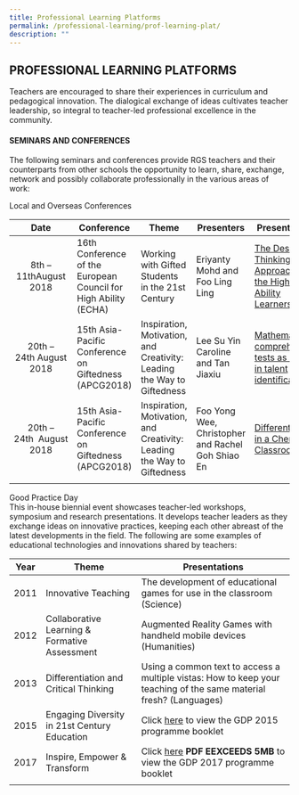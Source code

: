 ```yaml
---
title: Professional Learning Platforms
permalink: /professional-learning/prof-learning-plat/
description: ""
---
```

## PROFESSIONAL LEARNING PLATFORMS

Teachers are encouraged to share their experiences in curriculum and pedagogical innovation. The dialogical exchange of ideas cultivates teacher leadership, so integral to teacher-led professional excellence in the community.

#### SEMINARS AND CONFERENCES

The following seminars and conferences provide RGS teachers and their counterparts from other schools the opportunity to learn, share, exchange, network and possibly collaborate professionally in the various areas of work:

Local and Overseas Conferences

| **Date**  | **Conference**  | **Theme**  | **Presenters**  | **Presentations**  |
|:-:|---|---|---|---|
| 8th – 11thAugust 2018  | 16th Conference of the European Council for High Ability (ECHA)  | Working with Gifted Students in the 21st Century  |Eriyanty Mohd and Foo Ling Ling   | [The Design-Thinking Approach for the High-Ability Learners](/learning-platforms/plat1/)  |
| 20th – 24th August 2018  | 15th Asia-Pacific Conference on Giftedness (APCG2018)  | Inspiration, Motivation, and Creativity: Leading the Way to Giftedness  | Lee Su Yin Caroline and Tan Jiaxiu  | [Mathematics comprehension tests as a tool in talent identification](/learning-platforms/plat2/)  |
| 20th – 24th  August 2018  | 15th Asia-Pacific Conference on Giftedness (APCG2018)  | Inspiration, Motivation, and Creativity: Leading the Way to Giftedness  | Foo Yong Wee, Christopher and Rachel Goh Shiao En  | [Differentiation in a Chemistry Classroom](/learning-platforms/plat3/)  |
|   |   |   |   |   |

Good Practice Day<br>
This in-house biennial event showcases teacher-led workshops, symposium and research presentations. It develops teacher leaders as they exchange ideas on innovative practices, keeping each other abreast of the latest developments in the field. The following are some examples of educational technologies and innovations shared by teachers:

|Year| Theme  | Presentations  |
|:-:|---|---|
| 2011  | Innovative Teaching  | The development of educational games for use in the classroom (Science)  |
| 2012  | Collaborative Learning & Formative Assessment  | Augmented Reality Games with handheld mobile devices (Humanities)  |
| 2013  | Differentiation and Critical Thinking  | Using a common text to access a multiple vistas: How to keep your teaching of the same material fresh? (Languages)  |
| 2015  | Engaging Diversity in 21st Century Education  | Click [here](/files/GPD%202015%20Programme_23%20July.pdf) to view the GDP 2015 programme booklet   |
| 2017  | Inspire, Empower & Transform  | Click [here](https://www.rgs.edu.sg/qql/slot/u554/PL/2017%20GPD%20Programme%20Booklet.pdf) **PDF EEXCEEDS 5MB** to view the GDP 2017 programme booklet |
|   |   |   |
